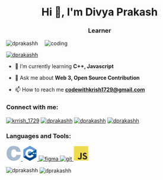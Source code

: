 <h1 align="center">Hi 👋, I'm Divya Prakash</h1>
<h3 align="center">Learner</h3>
<img align="right" alt="coding" width="400" src="https://media4.giphy.com/media/v1.Y2lkPTc5MGI3NjExeG80d2Y3NTFvOHdvZXB0cGxmbHF1a3NxMWc5a3N5MnV4c3hucDBoYiZlcD12MV9pbnRlcm5hbF9naWZfYnlfaWQmY3Q9Zw/Dh5q0sShxgp13DwrvG/giphy.gif"> 
<p align="left"> <img src="https://komarev.com/ghpvc/?username=dprakashh&label=Profile%20views&color=0e75b6&style=flat" alt="dprakashh" /> </p>

<p align="left"> <a href="https://github.com/ryo-ma/github-profile-trophy"><img src="https://github-profile-trophy.vercel.app/?username=dprakashh" alt="dprakashh" /></a> </p>

- 🌱 I’m currently learning **C++, Javascript**

- 💬 Ask me about **Web 3, Open Source Contribution**

- 📫 How to reach me **codewithkrish1729@gmail.com**

<h3 align="left">Connect with me:</h3>
<p align="left">
<a href="https://instagram.com/krrish_1729" target="blank"><img align="center" src="https://raw.githubusercontent.com/rahuldkjain/github-profile-readme-generator/master/src/images/icons/Social/instagram.svg" alt="krrish_1729" height="30" width="40" /></a>
<a href="https://www.youtube.com/c/dprakashh" target="blank"><img align="center" src="https://raw.githubusercontent.com/rahuldkjain/github-profile-readme-generator/master/src/images/icons/Social/youtube.svg" alt="dprakashh" height="30" width="40" /></a>
<a href="https://www.codechef.com/users/dprakashh" target="blank"><img align="center" src="https://cdn.jsdelivr.net/npm/simple-icons@3.1.0/icons/codechef.svg" alt="dprakashh" height="30" width="40" /></a>
<a href="https://codeforces.com/profile/dprakashh" target="blank"><img align="center" src="https://raw.githubusercontent.com/rahuldkjain/github-profile-readme-generator/master/src/images/icons/Social/codeforces.svg" alt="dprakashh" height="30" width="40" /></a>
</p>

<h3 align="left">Languages and Tools:</h3>
<p align="left"> <a href="https://www.cprogramming.com/" target="_blank" rel="noreferrer"> <img src="https://raw.githubusercontent.com/devicons/devicon/master/icons/c/c-original.svg" alt="c" width="40" height="40"/> </a> <a href="https://www.w3schools.com/cpp/" target="_blank" rel="noreferrer"> <img src="https://raw.githubusercontent.com/devicons/devicon/master/icons/cplusplus/cplusplus-original.svg" alt="cplusplus" width="40" height="40"/> </a> <a href="https://www.figma.com/" target="_blank" rel="noreferrer"> <img src="https://www.vectorlogo.zone/logos/figma/figma-icon.svg" alt="figma" width="40" height="40"/> </a> <a href="https://git-scm.com/" target="_blank" rel="noreferrer"> <img src="https://www.vectorlogo.zone/logos/git-scm/git-scm-icon.svg" alt="git" width="40" height="40"/> </a> <a href="https://developer.mozilla.org/en-US/docs/Web/JavaScript" target="_blank" rel="noreferrer"> <img src="https://raw.githubusercontent.com/devicons/devicon/master/icons/javascript/javascript-original.svg" alt="javascript" width="40" height="40"/> </a> </p>

<p><img align="left" src="https://github-readme-stats.vercel.app/api/top-langs?username=dprakashh&show_icons=true&locale=en&layout=compact" alt="dprakashh" /></p>

<p>&nbsp;<img align="center" src="https://github-readme-stats.vercel.app/api?username=dprakashh&show_icons=true&locale=en" alt="dprakashh" /></p>
